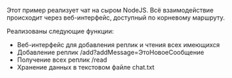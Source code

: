 Этот пример реализует чат на сыром NodeJS. Всё взаимодействие происходит через веб-интерфейс, доступный по корневому маршруту.

Реализованы следующие функции:
- Веб-интерфейс для добавления реплик и чтения всех имеющихся
- Добавление реплик /add?addMessage=ЭтоНовоеСообщение
- Получение всех реплик /read
- Хранение данных в текстовом файле chat.txt